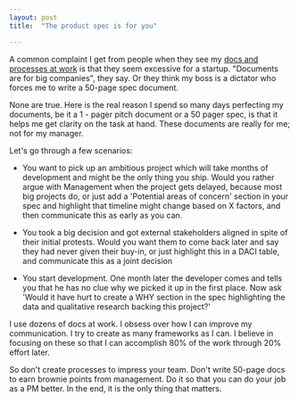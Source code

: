```yaml
---
layout: post
title:  "The product spec is for you"

---
```

A common complaint I get from people when they see my [docs and processes at work](https://manassaloi.com/2020/03/23/running-product-team.html) is that they seem excessive for a startup. "Documents are for big companies", they say. Or they think my boss is a dictator who forces me to write a 50-page spec document.

None are true. Here is the real reason I spend so many days perfecting my documents, be it a 1 - pager pitch document or a 50 pager spec, is that it helps me get clarity on the task at hand. These documents are really for me; not for my manager.

Let's go through a few scenarios:

- You want to pick up an ambitious project which will take months of development and might be the only thing you ship. Would you rather argue with Management when the project gets delayed, because most big projects do, or just add a 'Potential areas of concern' section in your spec and highlight that timeline might change based on X factors, and then communicate this as early as you can.

- You took a big decision and got external stakeholders aligned in spite of their initial protests. Would you want them to come back later and say they had never given their buy-in, or just highlight this in a DACI table, and communicate this as a joint decision

- You start development. One month later the developer comes and tells you that he has no clue why we picked it up in the first place. Now ask 'Would it have hurt to create a WHY section in the spec highlighting the data and qualitative research backing this project?'

I use dozens of docs at work. I obsess over how I can improve my communication. I try to create as many frameworks as I can. I believe in focusing on these so that I can accomplish 80% of the work through 20% effort later.

So don't create processes to impress your team. Don't write 50-page docs to earn brownie points from management. Do it so that you can do your job as a PM better. In the end, it is the only thing that matters.
